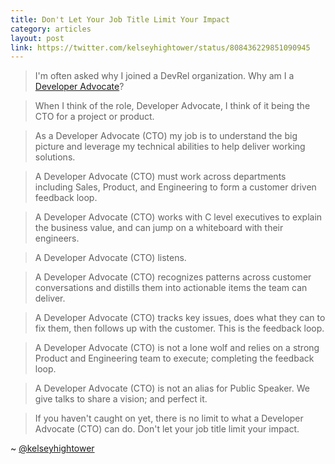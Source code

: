 ```yaml
---
title: Don't Let Your Job Title Limit Your Impact
category: articles
layout: post
link: https://twitter.com/kelseyhightower/status/808436229851090945
---
```


> I'm often asked why I joined a DevRel organization. Why am I a [Developer
> Advocate][link-2]?

> When I think of the role, Developer Advocate, I think of it being the CTO for
> a project or product.

> As a Developer Advocate (CTO) my job is to understand the big picture and
> leverage my technical abilities to help deliver working solutions.

> A Developer Advocate (CTO) must work across departments including Sales,
> Product, and Engineering to form a customer driven feedback loop.

> A Developer Advocate (CTO) works with C level executives to explain the
> business value, and can jump on a whiteboard with their engineers.

> A Developer Advocate (CTO) listens.

> A Developer Advocate (CTO) recognizes patterns across customer conversations
> and distills them into actionable items the team can deliver.

> A Developer Advocate (CTO) tracks key issues, does what they can to fix them,
> then follows up with the customer. This is the feedback loop.

> A Developer Advocate (CTO) is not a lone wolf and relies on a strong Product
> and Engineering team to execute; completing the feedback loop.

> A Developer Advocate (CTO) is not an alias for Public Speaker. We give talks
> to share a vision; and perfect it.

> If you haven't caught on yet, there is no limit to what a Developer Advocate
> (CTO) can do. Don't let your job title limit your impact.

~ [@kelseyhightower][link-1]

[link-1]: https://twitter.com/kelseyhightower
[link-2]: https://en.wikipedia.org/wiki/Platform_evangelism

